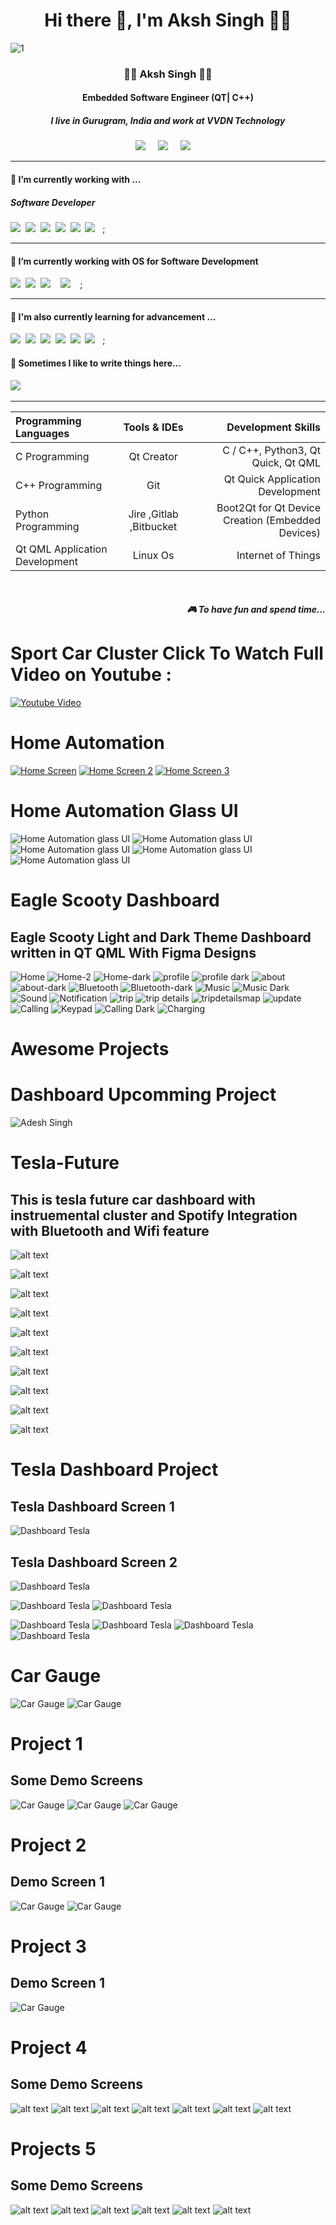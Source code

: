 <h1 align='center'> Hi there 👋, I'm Aksh Singh  👩‍💻 </h1>

<p align='center'>
  <a href="https://github.com/cppqtdev/Tesla/blob/main/screenshot/gitImage_developer.gif" /></a>
</p>

![1](https://github.com/cppqtdev/cppqtdev/assets/108173159/ae8d0841-0595-42b9-a872-7d4a7eaf61fe)


<h3 align='center'>
  👩‍💻 Aksh Singh 👩‍💻
</h3>

<h4 align='center'>
  Embedded Software Engineer (QT| C++)
</h4>

<h5 align='center'>
  I live in Gurugram, India and work at <b>VVDN Technology</b> 
</h5>


<p align='center'>
  <a href="https://twitter.com/divyadesh_777"><img src="https://img.shields.io/badge/twitter-%231DA1F2.svg?&style=for-the-badge&logo=twitter&logoColor=white" /></a>&nbsp;&nbsp;&nbsp;&nbsp;
  <a href="https://www.linkedin.com/in/aksh-singh-0808bb220/"><img src="https://img.shields.io/badge/linkedin-%230077B5.svg?&style=for-the-badge&logo=linkedin&logoColor=white" /></a>&nbsp;&nbsp;&nbsp;&nbsp;
  <a href="mailto:akshworkamil@gmail.com?subject= Hi Aksh Singh"><img src="https://img.shields.io/badge/gmail-%23D14836.svg?&style=for-the-badge&logo=gmail&logoColor=white" /></a>&nbsp;&nbsp;&nbsp;&nbsp;

</p>


<hr>

<h4>🔭  I’m currently working with ...</h4>

<h5>Software Developer</h5>
<p >
  <img src="https://img.shields.io/badge/sqlite-%2307405e.svg?style=for-the-badge&logo=sqlite&logoColor=white" />&nbsp;&nbsp;<img src="https://img.shields.io/badge/Qt-%23217346.svg?style=for-the-badge&logo=Qt&logoColor=white" />&nbsp;&nbsp;<img src="https://img.shields.io/badge/c-%2300599C.svg?style=for-the-badge&logo=c&logoColor=white" />&nbsp;&nbsp;<img src="https://img.shields.io/badge/c++-%2300599C.svg?style=for-the-badge&logo=c%2B%2B&logoColor=white" />&nbsp;&nbsp;<img src="https://img.shields.io/badge/javascript-%23323330.svg?style=for-the-badge&logo=javascript&logoColor=%23F7DF1E">&nbsp;&nbsp;<img src="https://img.shields.io/badge/shell_script-%23121011.svg?style=for-the-badge&logo=gnu-bash&logoColor=white" />&nbsp;&nbsp ;
</p>


<hr>

<h4>🔭  I’m currently working with OS for Software Development</h4>

<p >
  <img src="https://img.shields.io/badge/Linux-FCC624?style=for-the-badge&logo=linux&logoColor=black" />&nbsp;&nbsp;<img src="https://img.shields.io/badge/Ubuntu-E95420?style=for-the-badge&logo=ubuntu&logoColor=white" />&nbsp;&nbsp<img src = "https://img.shields.io/badge/Windows-0078D6?style=for-the-badge&logo=windows&logoColor=white"/> &nbsp;&nbsp <img src = "https://img.shields.io/badge/mac%20os-000000?style=for-the-badge&logo=macos&logoColor=F0F0F0"/> &nbsp;&nbsp ;
</p>


<hr>

<h4>🌱  I'm also currently learning for advancement ... </h4>
<p >
  <img src="https://img.shields.io/badge/sqlite-%2307405e.svg?style=for-the-badge&logo=sqlite&logoColor=white" />&nbsp;&nbsp;<img src="https://img.shields.io/badge/Qt-%23217346.svg?style=for-the-badge&logo=Qt&logoColor=white" />&nbsp;&nbsp;<img src="https://img.shields.io/badge/c-%2300599C.svg?style=for-the-badge&logo=c&logoColor=white" />&nbsp;&nbsp;<img src="https://img.shields.io/badge/c++-%2300599C.svg?style=for-the-badge&logo=c%2B%2B&logoColor=white" />&nbsp;&nbsp;<img src="https://img.shields.io/badge/javascript-%23323330.svg?style=for-the-badge&logo=javascript&logoColor=%23F7DF1E">&nbsp;&nbsp;<img src="https://img.shields.io/badge/shell_script-%23121011.svg?style=for-the-badge&logo=gnu-bash&logoColor=white" />&nbsp;&nbsp ;
</p>


<p align='right'>
<h4>💬  Sometimes I like to write things here...</h4>
  <a href="https://dabreha.blogspot.com"><img src="https://img.shields.io/badge/Blogger-FF5722?style=for-the-badge&logo=blogger&logoColor=white" /></a>&nbsp;&nbsp;&nbsp;
</p>


<hr>

| Programming Languages | Tools & IDEs | Development Skills |
| :---                  |     :---:    |          ---:      |
| C Programming   |  Qt Creator     | C / C++, Python3, Qt Quick, Qt QML    |
| C++ Programming    | Git       | Qt Quick Application Development     |
| Python Programming  | Jire ,Gitlab ,Bitbucket     | Boot2Qt for Qt Device Creation (Embedded Devices) |
|  Qt QML Application Development     | Linux Os       | Internet of Things      |

<br>
<p align="right">
 <h5 align="right">🎮 To have fun and spend time...</h5>
</p>

# Sport Car Cluster Click To Watch Full Video on Youtube : 
[![Youtube Video ](https://github.com/cppqtdev/Sport-Car-Instrumental-Cluster/blob/main/screenshot/1.png)](https://www.youtube.com/watch?v=4SvY2B0_JhE&t=23s)
# Home Automation
[![Home Screen ](https://github.com/cppqtdev/QT-Modern-Home-Automation/blob/main/screenshots/Home-Screen.png)](https://www.youtube.com/watch?v=CAEyq1-oNPI&t=12s)
[![Home Screen 2 ](https://github.com/cppqtdev/QT-Modern-Home-Automation/blob/main/screenshots/Home-Screen-2.png)](https://www.youtube.com/watch?v=CAEyq1-oNPI&t=12s)
[![Home Screen 3 ](https://github.com/cppqtdev/QT-Modern-Home-Automation/blob/main/screenshots/Home-Screen-3.png)](https://www.youtube.com/watch?v=CAEyq1-oNPI&t=12s)

# Home Automation Glass UI

![Home Automation glass UI](https://github.com/cppqtdev/QT-Home-Automation-Glass-UI/blob/main/screenshots/Home.png)
![Home Automation glass UI](https://github.com/cppqtdev/QT-Home-Automation-Glass-UI/blob/main/screenshots/Living.png)
![Home Automation glass UI](https://github.com/cppqtdev/QT-Home-Automation-Glass-UI/blob/main/screenshots/settings-1.png)
![Home Automation glass UI](https://github.com/cppqtdev/QT-Home-Automation-Glass-UI/blob/main/screenshots/settings-2.png)
![Home Automation glass UI](https://github.com/cppqtdev/QT-Home-Automation-Glass-UI/blob/main/screenshots/settings-3.png)

# Eagle Scooty Dashboard 
## Eagle Scooty  Light and Dark Theme Dashboard written in QT QML With Figma Designs

![Home](https://github.com/cppqtdev/Eagle-Scooty-Dashboard-/blob/main/screenshots/Home.png)
![Home-2](https://github.com/cppqtdev/Eagle-Scooty-Dashboard-/blob/main/screenshots/home2.png)
![Home-dark](https://github.com/cppqtdev/Eagle-Scooty-Dashboard-/blob/main/screenshots/home-dark.png)
![profile](https://github.com/cppqtdev/Eagle-Scooty-Dashboard-/blob/main/screenshots/profile.png)
![profile dark](https://github.com/cppqtdev/Eagle-Scooty-Dashboard-/blob/main/screenshots/profile-dark.png)
![about](https://github.com/cppqtdev/Eagle-Scooty-Dashboard-/blob/main/screenshots/about.png)
![about-dark](https://github.com/cppqtdev/Eagle-Scooty-Dashboard-/blob/main/screenshots/about-dark.png)
![Bluetooth](https://github.com/cppqtdev/Eagle-Scooty-Dashboard-/blob/main/screenshots/bluetooth.png)
![Bluetooth-dark](https://github.com/cppqtdev/Eagle-Scooty-Dashboard-/blob/main/screenshots/bluetooth-dark.png)
![Music](https://github.com/cppqtdev/Eagle-Scooty-Dashboard-/blob/main/screenshots/music.png)
![Music Dark](https://github.com/cppqtdev/Eagle-Scooty-Dashboard-/blob/main/screenshots/music-dark.png)
![Sound](https://github.com/cppqtdev/Eagle-Scooty-Dashboard-/blob/main/screenshots/sound.png)
![Notification](https://github.com/cppqtdev/Eagle-Scooty-Dashboard-/blob/main/screenshots/notification.png)
![trip](https://github.com/cppqtdev/Eagle-Scooty-Dashboard-/blob/main/screenshots/trip.png)
![trip details](https://github.com/cppqtdev/Eagle-Scooty-Dashboard-/blob/main/screenshots/tripDetails.png)
![tripdetailsmap](https://github.com/cppqtdev/Eagle-Scooty-Dashboard-/blob/main/screenshots/tripdetailsmap.png)
![update](https://github.com/cppqtdev/Eagle-Scooty-Dashboard-/blob/main/screenshots/update.png)
![Calling](https://github.com/cppqtdev/Eagle-Scooty-Dashboard-/blob/main/screenshots/calling.png)
![Keypad](https://github.com/cppqtdev/Eagle-Scooty-Dashboard-/blob/main/screenshots/keypad.png)
![Calling Dark](https://github.com/cppqtdev/Eagle-Scooty-Dashboard-/blob/main/screenshots/clling-dark.png)
![Charging](https://github.com/cppqtdev/Eagle-Scooty-Dashboard-/blob/main/screenshots/charing.png)

# Awesome Projects
# Dashboard Upcomming Project
![Adesh Singh](https://github.com/cppqtdev/Desktop-Project-/blob/main/screenshots/Home.png?raw=true)

# Tesla-Future
## This is tesla future car dashboard with instruemental cluster and Spotify Integration with Bluetooth and Wifi feature 

![alt text](https://github.com/cppqtdev/Tesla-Future/blob/main/Home.png)

![alt text](https://github.com/cppqtdev/Tesla-Future/blob/main/Spotify.png)

![alt text](https://github.com/cppqtdev/Tesla-Future/blob/main/Spotify2.png)

![alt text](https://github.com/cppqtdev/Tesla-Future/blob/main/battery.png)

![alt text](https://github.com/cppqtdev/Tesla-Future/blob/main/Charing2.png)

![alt text](https://github.com/cppqtdev/Tesla-Future/blob/main/Charing.png)

![alt text](https://github.com/cppqtdev/Tesla-Future/blob/main/Running.png)

![alt text](https://github.com/cppqtdev/Tesla-Future/blob/main/weather.png)

![alt text](https://github.com/cppqtdev/Tesla-Future/blob/main/Bluetooth.png)

![alt text](https://github.com/cppqtdev/Tesla-Future/blob/main/Controls.png)

# Tesla Dashboard Project 

## Tesla Dashboard Screen 1
![Dashboard Tesla](https://github.com/cppqtdev/Tesla/blob/main/screenshot/1.png)

## Tesla Dashboard Screen 2
![Dashboard Tesla](https://github.com/cppqtdev/Tesla/blob/main/screenshot/2.png)


![Dashboard Tesla](https://github.com/cppqtdev/Tesla/blob/main/Tesla_UI_Designs/Code%20Designs/Screenshot%202023-08-19%20230747.png)
![Dashboard Tesla](https://github.com/cppqtdev/Tesla/blob/main/Tesla_UI_Designs/Code%20Designs/Screenshot%202023-08-19%20230857.png)

![Dashboard Tesla](https://github.com/cppqtdev/Tesla/blob/main/Tesla_UI_Designs/Code%20Designs/Screenshot%202023-08-19%20230942.png)
![Dashboard Tesla](https://github.com/cppqtdev/Tesla/blob/main/Tesla_UI_Designs/Code%20Designs/Screenshot%202023-08-19%20230950.png)
![Dashboard Tesla](https://github.com/cppqtdev/Tesla/blob/main/Tesla_UI_Designs/Code%20Designs/Screenshot%202023-08-19%20231004.png)
![Dashboard Tesla](https://github.com/cppqtdev/Tesla/blob/main/Tesla_UI_Designs/Code%20Designs/Screenshot%202023-08-19%20231022.png)

# Car Gauge
![Car Gauge](https://github.com/cppqtdev/gauge/blob/main/screenshots/screens/Screenshot%202023-08-14%20130350.png)
![Car Gauge](https://github.com/cppqtdev/gauge/blob/main/screenshots/screens/Screenshot%202023-08-14%20130332.png)

# Project 1
## Some Demo Screens
![Car Gauge](https://github.com/cppqtdev/Racing-Car-Dashboard/blob/main/Screenshots/1.png)
![Car Gauge](https://github.com/cppqtdev/Racing-Car-Dashboard/blob/main/Screenshots/2.png)
![Car Gauge](https://github.com/cppqtdev/Racing-Car-Dashboard/blob/main/Screenshots/3.png)

# Project 2
## Demo Screen 1
![Car Gauge](https://github.com/cppqtdev/Racing-Car-Dashboard/blob/main/Screenshots/Code_Screen.png)
![Car Gauge](https://github.com/cppqtdev/Car-Dashboard-2/blob/main/screenshots/Screenshot%202023-08-12%20141221.png)

# Project 3
## Demo Screen 1
![Car Gauge](https://github.com/cppqtdev/modern-car-dashboard-/blob/main/screenshot/Screenshot%202023-08-13%20212900.png)

# Project 4
## Some Demo Screens
![alt text](https://github.com/cppqtdev/1Password-UI-Qt-QML/blob/master/Screenshots/homwWithSettings.png?raw=true)
![alt text](https://github.com/cppqtdev/1Password-UI-Qt-QML/blob/master/Screenshots/General.png?raw=true)
![alt text](https://github.com/cppqtdev/1Password-UI-Qt-QML/blob/master/Screenshots/appearance.png?raw=true)
![alt text](https://github.com/cppqtdev/1Password-UI-Qt-QML/blob/master/Screenshots/Security.png?raw=true)
![alt text](https://github.com/cppqtdev/1Password-UI-Qt-QML/blob/master/Screenshots/Privacy.png?raw=true)
![alt text](https://github.com/cppqtdev/1Password-UI-Qt-QML/blob/master/Screenshots/Browser.png?raw=true)
![alt text](https://github.com/cppqtdev/1Password-UI-Qt-QML/blob/master/Screenshots/advanced.png?raw=true)


# Projects 5
## Some Demo Screens
![alt text](https://github.com/cppqtdev/Jabra-Speaker-Connect-Project/blob/main/Assets/ScreenShots/jabra2.png?raw=true)
![alt text](https://github.com/cppqtdev/Jabra-Speaker-Connect-Project/blob/main/Assets/ScreenShots/jabra3.png?raw=true)
![alt text](https://github.com/cppqtdev/Jabra-Speaker-Connect-Project/blob/main/Assets/ScreenShots/jabra4.png?raw=true)
![alt text](https://github.com/cppqtdev/Jabra-Speaker-Connect-Project/blob/main/Assets/ScreenShots/jabra5.png?raw=true)
![alt text](https://github.com/cppqtdev/Jabra-Speaker-Connect-Project/blob/main/Assets/ScreenShots/jabra6.png?raw=true)
![alt text](https://github.com/cppqtdev/Jabra-Speaker-Connect-Project/blob/main/Assets/ScreenShots/jabra7.png?raw=true)


